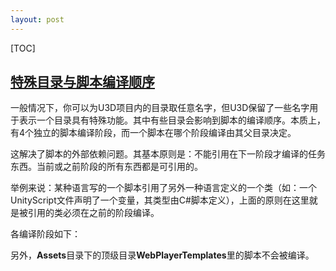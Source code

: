 ```yaml
---
layout: post
---
```


[TOC]

## [特殊目录与脚本编译顺序][ScriptCompileOrderFolders]
一般情况下，你可以为U3D项目内的目录取任意名字，但U3D保留了一些名字用于表示一个目录具有特殊功能。其中有些目录会影响到脚本的编译顺序。本质上，有4个独立的脚本编译阶段，而一个脚本在哪个阶段编译由其父目录决定。

这解决了脚本的外部依赖问题。其基本原则是：不能引用在下一阶段才编译的任务东西。当前或之前阶段的所有东西都是可引用的。

举例来说：某种语言写的一个脚本引用了另外一种语言定义的一个类（如：一个UnityScript文件声明了一个变量，其类型由C#脚本定义），上面的原则在这里就是被引用的类必须在之前的阶段编译。

各编译阶段如下：




另外，**Assets**目录下的顶级目录**WebPlayerTemplates**里的脚本不会被编译。


[ScriptCompileOrderFolders]: https://docs.unity3d.com/550/Documentation/Manual/ScriptCompileOrderFolders.html
